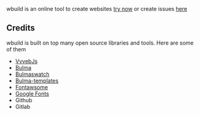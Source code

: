 wbuild is an online tool to create websites [try now](https://wbuild.dev) or create issues [here](https://github.com/wbuild-dev/wbuild/issues) 





## Credits
wbuild is built on top many open source libraries and tools. Here are some of them

* [VvvebJs](https://github.com/givanz/VvvebJs) 
* [Bulma](https://bulma.io)
* [Bulmaswatch](https://github.com/jenil/bulmaswatch)
* [Bulma-templates](https://github.com/BulmaTemplates/bulma-templates)
* [Fontawsome](https://fontawesome.com)
* [Google Fonts](https://github.com/google/fonts)
* Github
* Gitlab

